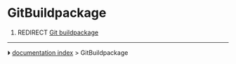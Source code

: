 # GitBuildpackage
1.  REDIRECT [Git buildpackage](Git_buildpackage.md)



---
⏵ [documentation index](../README.md) > GitBuildpackage
